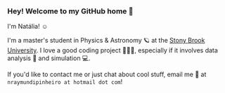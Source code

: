 ### Hey! Welcome to my GitHub home 🏡

<!--
**nraymundipinheiro/nraymundipinheiro** is a ✨ _special_ ✨ repository because its `README.md` (this file) appears on your GitHub profile.

Here are some ideas to get you started:

- 🔭 I’m currently working on ...
- 🌱 I’m currently learning ...
- 👯 I’m looking to collaborate on ...
- 🤔 I’m looking for help with ...
- 💬 Ask me about ...
- 📫 How to reach me: ...
- 😄 Pronouns: ...
- ⚡ Fun fact: ...
-->

I'm Natália! ☺️

I'm a master's student in Physics & Astronomy 🪐 at the [Stony Brook University](https://www.stonybrook.edu/). I love a good coding project 👩🏻‍💻, especially if it involves data analysis 🧐 and simulation 💻.

If you'd like to contact me or just chat about cool stuff, email me 📧 at `nraymundipinheiro at hotmail dot com`!
